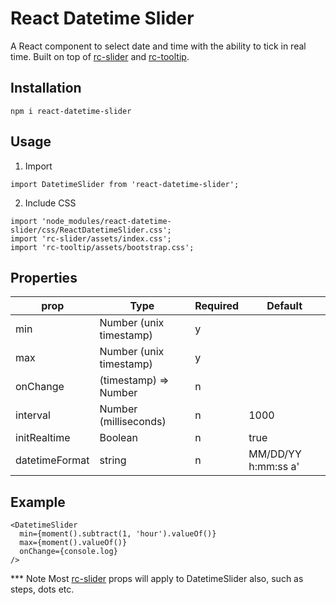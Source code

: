 # React Datetime Slider

A React component to select date and time with the ability to tick in real time.
Built on top of [rc-slider](https://www.npmjs.com/package/rc-slider) and [rc-tooltip](https://www.npmjs.com/package/rc-tooltip).

## Installation

```npm i react-datetime-slider```

## Usage

1. Import

```
import DatetimeSlider from 'react-datetime-slider';
```

2. Include CSS

```
import 'node_modules/react-datetime-slider/css/ReactDatetimeSlider.css';
import 'rc-slider/assets/index.css';
import 'rc-tooltip/assets/bootstrap.css';
```

## Properties

| prop           | Type                    | Required | Default             |
|----------------|-------------------------|----------|---------------------|
| min            | Number (unix timestamp) | y        |                     |
| max            | Number (unix timestamp) | y        |                     |
| onChange       | (timestamp) => Number   | n        |                     |
| interval       | Number (milliseconds)   | n        | 1000                |
| initRealtime   | Boolean                 | n        | true                |
| datetimeFormat | string                  | n        | MM/DD/YY h:mm:ss a' |

## Example

```
<DatetimeSlider
  min={moment().subtract(1, 'hour').valueOf()}
  max={moment().valueOf()}
  onChange={console.log}
/>

```
*** Note Most [rc-slider](https://www.npmjs.com/package/rc-slider) props will apply to DatetimeSlider also, such as steps, dots etc.